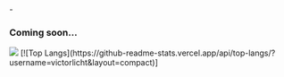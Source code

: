 -<h3>Coming soon...</h3>

<picture>
<source 
  srcset="https://github-readme-stats.vercel.app/api?username=victorlicht&show_icons=true&theme=transparent&hide_border=true"
  media="(hide_border: true)"
/>
  <img src="https://github-readme-stats.vercel.app/api?username=victorlicht&show_icons=true" />
</picture>
[![Top Langs](https://github-readme-stats.vercel.app/api/top-langs/?username=victorlicht&layout=compact)]
